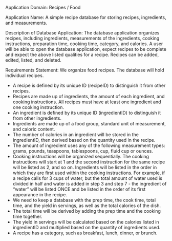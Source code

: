 Application Domain: 
Recipes / Food

Application Name: 
A simple recipe database for storing recipes, ingredients, and measurements.

Description of Database Application: 
The database application organizes recipes, including ingredients, measurements of the ingredients, cooking instructions, preparation time, 
cooking time, category, and calories.  A user will be able to open the database application, expect recipes to be complete and expect the 
above listed qualities for a recipe.  Recipes can be added, edited, listed, and deleted.

Requirements Statement:
 We organize food recipes.  The database will hold individual recipes.
- A recipe is defined by its unique ID (recipeID) to distinguish it from other recipes.  
- Recipes are made up of ingredients, the amount of each ingredient, and cooking instructions.  All recipes must have at least one ingredient and one cooking instruction.
 - An ingredient is defined by its unique ID (ingredientID) to distinguish it from other ingredients.  
- Ingredients are made up of a food group, standard unit of measurement, and caloric content.  
- The number of calories in an ingredient will be stored in the ingredientID, then derived based on the quantity used in the recipe.
- The amount of ingredient uses any of the following measurement types:  grams, pounds, teaspoons, tablespoons, cup, fluid cup or ounces.
- Cooking instructions will be organized sequentially.  The cooking instructions will start at 1 and the second instruction for the same recipe will 
be listed as 2, and so on.  Ingredients will be listed in the order in which they are first used within the cooking instructions.  For example, if a 
recipe calls for 3 cups of water, but the total amount of water used is divided in half and water is added in step 3 and step 7  -  the ingredient of 
“water” will be listed ONCE and be listed in the order of its first appearance in the recipe.
- We need to keep a database with the prep time, the cook time, total time, and the yield in servings, as well as the total calories of the dish.  
- The total time will be derived by adding the prep time and the cooking time together.
- The yield in servings will be calculated based on the calories listed in ingredientID and multiplied based on the quantity of ingredients used.
- A recipe has a category, such as breakfast, lunch, dinner, or brunch.
 


